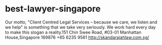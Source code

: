 # best-lawyer-singapore
Our motto, "Client Centred Legal Services – because we care, we listen and we help" is something that we take very seriously. We work hard every day to make this slogan a reality.151 Chin Swee Road, #03-01 Manhattan House,Singapore 169876 +65 6235 9561  http://skandarajahlaw.com.sg/
